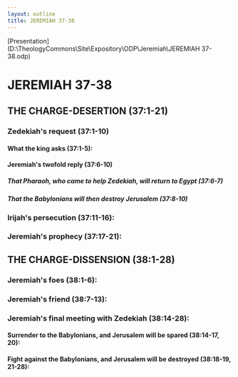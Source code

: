 ```yaml
---
layout: outline
title: JEREMIAH 37-38
---
```

[Presentation](D:\TheologyCommons\Site\Expository\ODP\Jeremiah\JEREMIAH 37-38.odp)
# JEREMIAH 37-38 
## THE CHARGE-DESERTION (37:1-21) 
###  Zedekiah\'s request (37:1-10) 
####  What the king asks (37:1-5): 
####  Jeremiah\'s twofold reply (37:6-10) 
#####  That Pharaoh, who came to help Zedekiah, will return to Egypt (37:6-7) 
#####  That the Babylonians will then destroy Jerusalem (37:8-10) 
###  Irijah\'s persecution (37:11-16): 
###  Jeremiah\'s prophecy (37:17-21): 
## THE CHARGE-DISSENSION (38:1-28) 
###  Jeremiah\'s foes (38:1-6): 
###  Jeremiah\'s friend (38:7-13): 
###  Jeremiah\'s final meeting with Zedekiah (38:14-28): 
####  Surrender to the Babylonians, and Jerusalem will be spared (38:14-17, 20): 
####  Fight against the Babylonians, and Jerusalem will be destroyed (38:18-19, 21-28): 
